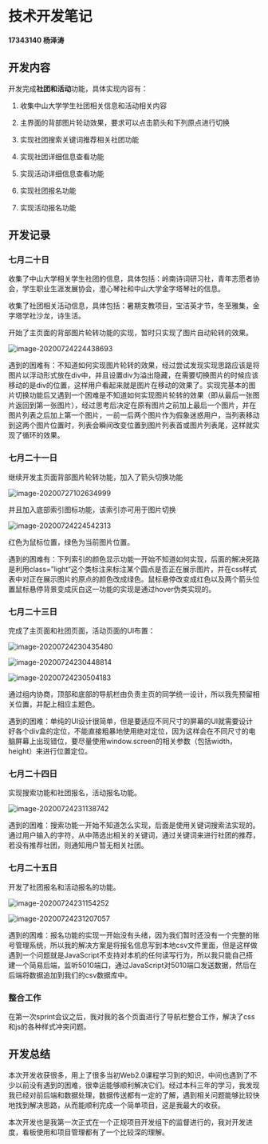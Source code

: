 # 技术开发笔记

**17343140 杨泽涛**

## 开发内容

开发完成**社团和活动**功能，具体实现内容有：

1. 收集中山大学学生社团相关信息和活动相关内容

2. 主界面的背部图片轮动效果，要求可以点击箭头和下列原点进行切换
3. 实现社团搜索关键词推荐相关社团功能
4. 实现社团详细信息查看功能
5. 实现活动详细信息查看功能
6. 实现社团报名功能
7. 实现活动报名功能

## 开发记录

### 七月二十日

收集了中山大学相关学生社团的信息，具体包括：岭南诗词研习社，青年志愿者协会，学生职业生涯发展协会，澄心琴社和中山大学金字塔琴社的信息。

收集了社团相关活动信息，具体包括：暑期支教项目，宝洁英才节，冬至雅集，金字塔学社沙龙，诗生活。

开始了主页面的背部图片轮转功能的实现，暂时只实现了图片自动轮转的效果。

![image-20200724224438693](./imgs/image-20200724224438693.png)

遇到的困难有：不知道如何实现图片轮转的效果，经过尝试发现实现思路应该是将图片以浮动形式放在div中，并且设置div为溢出隐藏，在需要切换图片的时候应该移动的是div的位置，这样用户看起来就是图片在移动的效果了。实现完基本的图片切换功能后又遇到一个困难是不知道如何实现图片轮转的效果（即从最后一张图片返回到第一张图片），经过思考后决定在原有图片之前加上最后一个图片，并在图片列表之后加上第一个图片，一前一后两个图片作为假象迷惑用户，当列表移动到这两个图片位置时，列表会瞬间改变位置到图片列表首或图片列表尾，这样就实现了循环的效果。

### 七月二十一日

继续开发主页面背部图片轮转功能，加入了箭头切换功能

![image-20200727102634999](./imgs/image-20200727102634999.png)

并且加入底部索引图标功能，该索引亦可用于图片切换

![image-20200724224542313](./imgs/image-20200724224542313.png)

红色为鼠标位置，绿色为当前图片位置。

遇到的困难有：下列索引的颜色显示功能一开始不知道如何实现，后面的解决死路是利用class=”light“这个类标注来标注某个圆点是否正在展示图片，并在css样式表中对正在展示图片的原点的颜色改成绿色。鼠标悬停改变成红色以及两个箭头位置鼠标悬停背景变成灰白这一功能的实现是通过hover伪类实现的。

### 七月二十三日

完成了主页面和社团页面，活动页面的UI布置：

![image-20200724230435480](./imgs/image-20200724230435480.png)

![image-20200724230448814](./imgs/image-20200724230448814.png)

![image-20200724230504183](./imgs/image-20200724230504183.png)

通过组内协商，顶部和底部的导航栏由负责主页的同学统一设计，所以我先预留相关位置，并配上相应主题色。

遇到的困难：单纯的UI设计很简单，但是要适应不同尺寸的屏幕的UI就需要设计好各个div盒的定位，不能直接粗暴地使用绝对定位，因为这样会在不同尺寸的电脑屏幕上出现错位，要尽量使用window.screen的相关参数（包括width，height）来进行位置定位。

### 七月二十四日

实现搜索功能和社团报名，活动报名功能。

![image-20200724231138742](./imgs/image-20200724231138742.png)

遇到的困难：搜索功能一开始不知道怎么实现，后面是使用关键词搜索法实现的。通过用户输入的字符，从中筛选出相关的关键词，通过关键词来进行社团的推荐，若没有推荐社团，则通知用户暂无相关社团。

### 七月二十五日

开发了社团报名和活动报名的功能。

![image-20200724231154252](./imgs/image-20200724231154252.png)

![image-20200724231207057](./imgs/image-20200724231207057.png)

遇到的困难：报名功能的实现一开始没有头绪，因为我们暂时还没有一个完整的账号管理系统，所以我的解决方案是将报名信息写到本地csv文件里面，但是这样做遇到一个问题就是JavaScript不支持对本机的任何读写行为，所以我只能自己搭建一个简易后端，监听5010端口，通过JavaScript对5010端口发送数据，然后在后端将数据追加到我们的csv数据库中。

### 整合工作

在第一次sprint会议之后，我对我的各个页面进行了导航栏整合工作，解决了css和js的各种样式冲突问题。

## 开发总结

本次开发收获很多，用上了很多当初Web2.0课程学习到的知识，中间也遇到了不少以前没有遇到的困难，很幸运能够顺利解决它们。经过本科三年的学习，我发现我已经对前后端和数据处理，数据传送都有一定的了解，遇到相关问题能够比较快地找到解决思路，从而能顺利完成一个简单项目，这是我最大的收获。

本次开发也是我第一次正式在一个正规项目开发组下的监督进行的，我对开发进度，看板使用和项目管理都有了一个比较深的理解。



